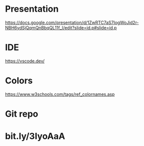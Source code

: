 # Presentation

https://docs.google.com/presentation/d/1ZwRTC7aS7IogWoJid2r-NBH6ydSjQqmQnBbqQL11f_I/edit?slide=id.p#slide=id.p

# IDE

https://vscode.dev/

# Colors

https://www.w3schools.com/tags/ref_colornames.asp

# Git repo

# bit.ly/3IyoAaA
